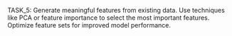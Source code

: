 TASK_5: Generate meaningful features from existing data. Use techniques like PCA or feature importance to select the most important features. Optimize feature sets for improved model performance.
